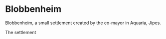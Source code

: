 # Blobbenheim

Blobbenheim, a small settlement created by the co-mayor in Aquaria, Jipes.

The settlement&#x20;
